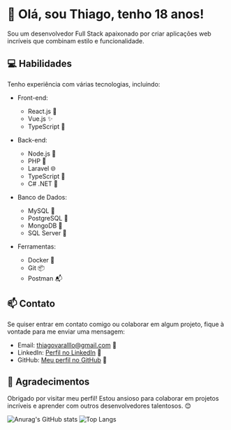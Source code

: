 # 👋 Olá, sou Thiago, tenho 18 anos!

Sou um desenvolvedor Full Stack apaixonado por criar aplicações web incríveis que combinam estilo e funcionalidade.

## 💻 Habilidades

Tenho experiência com várias tecnologias, incluindo:

- Front-end: 
  - React.js 🌟
  - Vue.js ✨
  - TypeScript 📝

- Back-end:
  - Node.js 🚀
  - PHP 🐘
  - Laravel 🌐
  - TypeScript 📝
  - C# .NET 🔵

- Banco de Dados:
  - MySQL 🧬
  - PostgreSQL 🐘
  - MongoDB 🍃
  - SQL Server 🦈

- Ferramentas:
  - Docker 🐳
  - Git 📦
  - Postman 📬
    
## 📫 Contato

Se quiser entrar em contato comigo ou colaborar em algum projeto, fique à vontade para me enviar uma mensagem:

- Email: thiagovaralllo@gmail.com 📧
- LinkedIn: [Perfil no LinkedIn](https://www.linkedin.com/in/thiago-varallo) 👔
- GitHub: [Meu perfil no GitHub](https://github.com/thiagovarallo) 🐙

## 🙏 Agradecimentos

Obrigado por visitar meu perfil! Estou ansioso para colaborar em projetos incríveis e aprender com outros desenvolvedores talentosos. 😊


![Anurag's GitHub stats](https://github-readme-stats.vercel.app/api?username=thiagovarallo&show_icons=true&theme=dark)
![Top Langs](https://github-readme-stats.vercel.app/api/top-langs/?username=thiagovarallo&layout=compact&theme=dark)

